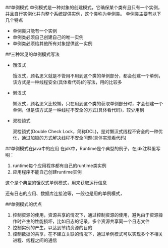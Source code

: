 ##单例模式
单例模式是一种对象的创建模式，它确保某个类有且只有一个实例，并且自行实例化并向整个系统提供实例，这个类称为单例类。
单例类主要有以下几个特点
* 单例类只能有一个实例
* 单例类必须自己创建自己的唯一实例
* 单例类必须给其他所有对象提供这一实例

##三种常见的单例模式写法
* 饿汉式

    饿汉式，顾名思义就是不管用不用到这个类的单例部分，都会创建一个单例，该方式是一种线程安全(具体看代码)的写法，用的比较多
* 懒汉式

    懒汉式，顾名思义比较懒，只在用到这个类的获取单例部分时，才会创建一个单例，但是该方式是一种线程不安全的方式(具体看代码)，较少用到
    
* 双检锁式

    双检锁式(Double Check Lock，简称DCL)，是对懒汉式线程不安全的一种优化，通过加锁的方式解决线程不安全问题(具体实现看代码)
  
##单例模式在java中的应用
  在jdk中，Runtime是个典型的例子，在jdk注释里写明：
  
   1. runtime每个应用程序都有自己的runtime类实例 
   2. 应用程序不能自己创建runtime实例
   
   这个是个典型的饿汉式单例模式，用来获取运行信息
   
   还有日志的应用、数据库连接池等，一般也是用的单例模式，
   
##单例模式的优点
1. 控制资源的使用，资源共享的情况下，通过控制资源的使用，避免由于资源操作时产生的性能损坏，比如日志的记录，多个资源共享同一个日志文件
2. 控制实例的产生，以达到节约资源的目的
3. 控制数据的共享，在不建立关联的情况下，通过单例模式可以实现多个不相关进程、线程之间的通信
    
